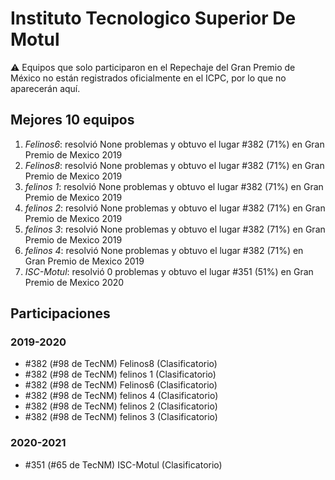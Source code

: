 # Instituto Tecnologico Superior De Motul

:warning: Equipos que solo participaron en el Repechaje del Gran Premio de México no están registrados oficialmente en el ICPC, por lo que no aparecerán aquí.

## Mejores 10 equipos

1. _Felinos6_: resolvió None problemas y obtuvo el lugar #382 (71%) en Gran Premio de Mexico 2019
1. _Felinos8_: resolvió None problemas y obtuvo el lugar #382 (71%) en Gran Premio de Mexico 2019
1. _felinos 1_: resolvió None problemas y obtuvo el lugar #382 (71%) en Gran Premio de Mexico 2019
1. _felinos 2_: resolvió None problemas y obtuvo el lugar #382 (71%) en Gran Premio de Mexico 2019
1. _felinos 3_: resolvió None problemas y obtuvo el lugar #382 (71%) en Gran Premio de Mexico 2019
1. _felinos 4_: resolvió None problemas y obtuvo el lugar #382 (71%) en Gran Premio de Mexico 2019
1. _ISC-Motul_: resolvió 0 problemas y obtuvo el lugar #351 (51%) en Gran Premio de Mexico 2020

## Participaciones

### 2019-2020

- #382 (#98 de TecNM) Felinos8 (Clasificatorio)
- #382 (#98 de TecNM) felinos 1 (Clasificatorio)
- #382 (#98 de TecNM) Felinos6 (Clasificatorio)
- #382 (#98 de TecNM) felinos 4 (Clasificatorio)
- #382 (#98 de TecNM) felinos 2 (Clasificatorio)
- #382 (#98 de TecNM) felinos 3 (Clasificatorio)

### 2020-2021

- #351 (#65 de TecNM) ISC-Motul (Clasificatorio)



